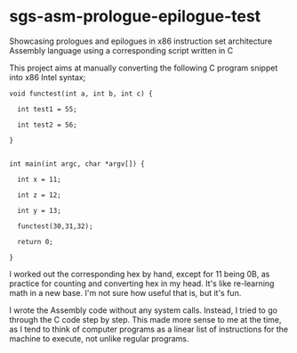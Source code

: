 # sgs-asm-prologue-epilogue-test
Showcasing prologues and epilogues in x86 instruction set architecture Assembly language using a corresponding script written in C

This project aims at manually converting the following C program snippet into x86 Intel syntax;

    void functest(int a, int b, int c) {
  
      int test1 = 55;
    
      int test2 = 56;
  
    }
  
  
    int main(int argc, char *argv[]) {
  
      int x = 11;

      int z = 12;

      int y = 13;
    
      functest(30,31,32);
    
      return 0;
    
    }

I worked out the corresponding hex by hand, except for 11 being 0B, as practice for counting and converting hex in my head. It's like re-learning math in a new base. I'm not sure how useful that is, but it's fun.

I wrote the Assembly code without any system calls. Instead, I tried to go through the C code step by step.
This made more sense to me at the time, as I tend to think of computer programs as a linear list of instructions for the machine to execute, not unlike regular programs. 

